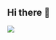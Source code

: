 ## Hi there 👋
<a href="https://github.com/devxb/gitanimals">
  <img src="https://render.gitanimals.org/farms/{titeotty}"/>
</a>
<!--
**titeotty/titeotty** is a ✨ _special_ ✨ repository because its `README.md` (this file) appears on your GitHub profile.

Here are some ideas to get you started:

- 🔭 I’m currently working on ...
- 🌱 I’m currently learning ...
- 👯 I’m looking to collaborate on ...
- 🤔 I’m looking for help with ...
- 💬 Ask me about ...
- 📫 How to reach me: ...
- 😄 Pronouns: ...
- ⚡ Fun fact: ...
-->
